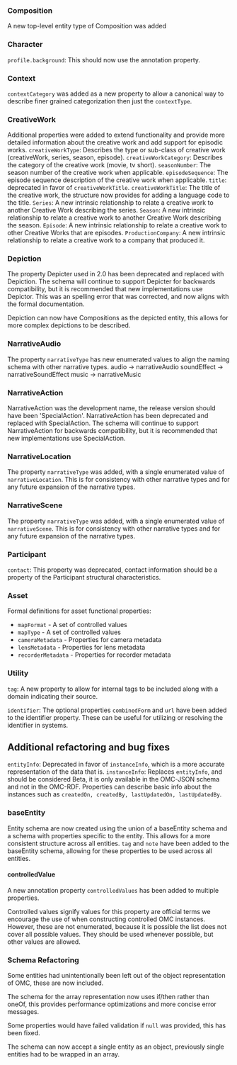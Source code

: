 

### Composition

A new top-level entity type of Composition was added

### Character
`profile.background`: This should now use the annotation property.

### Context
`contextCategory` was added as a new property to allow a canonical way to describe finer grained categorization then just the `contextType`.

### CreativeWork
Additional properties were added to extend functionality and provide more detailed information about the creative work and add support for episodic works.
`creativeWorkType`: Describes the type or sub-class of creative work (creativeWork, series, season, episode).
`creativeWorkCategory`: Describes the category of the creative work (movie, tv short).
`seasonNumber`: The season number of the creative work when applicable.
`episodeSequence`: The episode sequence description of the creative work when applicable.
`title`: deprecated in favor of `creativeWorkTitle`.
`creativeWorkTitle`: The title of the creative work, the structure now provides for adding a language code to the title. 
`Series`: A new intrinsic relationship to relate a creative work to another Creative Work describing the series.
`Season`: A new intrinsic relationship to relate a creative work to another Creative Work describing the season.
`Episode`: A new intrinsic relationship to relate a creative work to other Creative Works that are episodes.
`ProductionCompany`: A new intrinsic relationship to relate a creative work to a company that produced it.

### Depiction

The property Depicter used in 2.0 has been deprecated and replaced with Depiction. The schema will continue to support Depicter for backwards compatibility, but it is recommended that new implementations use Depictor.
This was an spelling error that was corrected, and now aligns with the formal documentation.

Depiction can now have Compositions as the depicted entity, this allows for more complex depictions to be described.

### NarrativeAudio
The property `narrativeType` has new enumerated values to align the naming schema with other narrative types.
audio -> narrativeAudio
soundEffect -> narrativeSoundEffect
music -> narrativeMusic

### NarrativeAction

NarrativeAction was the development name, the release version should have been 'SpecialAction'. NarrativeAction has been deprecated and replaced with SpecialAction. The schema will continue to support NarrativeAction for backwards compatibility, but it is recommended that new implementations use SpecialAction.

### NarrativeLocation
The property `narrativeType` was added, with a single enumerated value of `narrativeLocation`. This is for consistency
with other narrative types and for any future expansion of the narrative types.

### NarrativeScene
The property `narrativeType` was added, with a single enumerated value of `narrativeScene`. This is for consistency
with other narrative types and for any future expansion of the narrative types.

### Participant
`contact`: This property was deprecated, contact information should be a property of the Participant structural characteristics.

### Asset
Formal definitions for asset functional properties:

- `mapFormat` - A set of controlled values
- `mapType` - A set of controlled values
- `cameraMetadata` - Properties for camera metadata
- `lensMetadata` - Properties for lens metadata
- `recorderMetadata` - Properties for recorder metadata

### Utility
`tag`: A new property to allow for internal tags to be included along with a domain indicating their source.

`identifier`: The optional properties `combinedForm` and `url` have been added to the identifier property. These can be useful for
utilizing or resolving the identifier in systems.

## Additional refactoring and bug fixes

`entityInfo`: Deprecated in favor of `instanceInfo`, which is a more accurate representation of the data that is. 
`instanceInfo`: Replaces `entityInfo`, and should be considered Beta, it is only available in the OMC-JSON schema and not in the OMC-RDF.
Properties can describe basic info about the instances such as `createdOn, createdBy, lastUpdatedOn, lastUpdatedBy`.

### baseEntity
Entity schema are now created using the union of a baseEntity schema and a schema with properties specific to the entity. This allows for a more consistent structure across all entities.
`tag` and `note` have been added to the baseEntity schema, allowing for these properties to be used across all entities.

#### controlledValue
A new annotation property `controlledValues` has been added to multiple properties.

Controlled values signify values for this property are official terms we encourage the use of when constructing
controlled OMC instances. However, these are not enumerated, because it is possible the list does not cover all
possible values. They should be used whenever possible, but other values are allowed.



### Schema Refactoring
Some entities had unintentionally been left out of the object representation of OMC, these are now included.

The schema for the array representation now uses if/then rather than oneOf, this provides performance optimizations
and more concise error messages.

Some properties would have failed validation if `null` was provided, this has been fixed.

The schema can now accept a single entity as an object, previously single entities had to be wrapped in an array.
